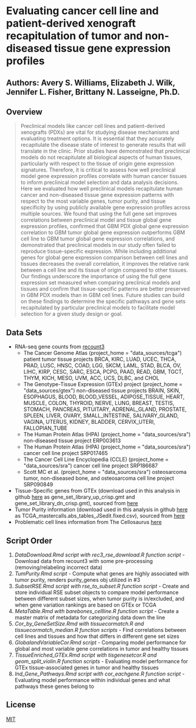 # Evaluating cancer cell line and patient-derived xenograft recapitulation of tumor and non-diseased tissue gene expression profiles
## Authors: Avery S. Williams, Elizabeth J. Wilk, Jennifer L. Fisher, Brittany N. Lasseigne, Ph.D.

## Overview
> Preclinical models like cancer cell lines and patient-derived xenografts (PDXs) are vital for studying disease mechanisms and evaluating treatment options. It is essential that they accurately recapitulate the disease state of interest to generate results that will translate in the clinic. Prior studies have demonstrated that preclinical models do not recapitulate all biological aspects of human tissues, particularly with respect to the tissue of origin gene expression signatures. Therefore, it is critical to assess how well preclinical model gene expression profiles correlate with human cancer tissues to inform preclinical model selection and data analysis decisions. Here we evaluated how well preclinical models recapitulate human cancer and non-diseased tissue gene expression patterns with respect to the most variable genes, tumor purity, and tissue specificity by using publicly available gene expression profiles across multiple sources. We found that using the full gene set improves correlations between preclinical model and tissue global gene expression profiles, confirmed that GBM PDX global gene expression correlation to GBM tumor global gene expression outperforms GBM cell line to GBM tumor global gene expression correlations, and demonstrated that preclinical models in our study often failed to reproduce tissue-specific expression. While including additional genes for global gene expression comparison between cell lines and tissues decreases the overall correlation, it improves the relative rank between a cell line and its tissue of origin compared to other tissues. Our findings underscore the importance of using the full gene expression set measured when comparing preclinical models and tissues and confirm that tissue-specific patterns are better preserved in GBM PDX models than in GBM cell lines. Future studies can build on these findings to determine the specific pathways and gene sets recapitulated by particular preclinical models to facilitate model selection for a given study design or goal. 

## Data Sets
* RNA-seq gene counts from [recount3](https://rna.recount.bio/)
  * The Cancer Genome Atlas (project_home = "data_sources/tcga") patient tumor tissue projects BRCA, KIRC, LUAD, UCEC, THCA, PRAD, LUSC, HNSC, COAD, LGG, SKCM, LAML, STAD, BLCA, OV, LIHC, KIRP, CESC, SARC, ESCA, PCPG, PAAD, READ, GBM, TGCT, THYM, KICH, MESO, UVM, ACC, UCS, DLBC, and CHOL
  * The Genotype-Tissue Expression (GTEx) project (project_home =	"data_sources/gtex") non-diseased tissue projects BRAIN, SKIN, ESOPHAGUS, BLOOD, BLOOD_VESSEL, ADIPOSE_TISSUE, HEART, MUSCLE, COLON, THYROID, NERVE, LUNG, BREAST, TESTIS, STOMACH, PANCREAS, PITUITARY, ADRENAL_GLAND, PROSTATE, SPLEEN, LIVER, OVARY, SMALL_INTESTINE, SALIVARY_GLAND, VAGINA, UTERUS, KIDNEY, BLADDER, CERVIX_UTERI, FALLOPIAN_TUBE
  * The Human Protein Atlas (HPA) (project_home = "data_sources/sra") non-diseased tissue project ERP003613
  * The Human Protein Atlas (HPA) (project_home = "data_sources/sra") cancer cell line project SRP017465
  * The Cancer Cell Line Encyclopedia (CCLE) (project_home = "data_sources/sra") cancer cell line project SRP186687
  * Scott MC et al. (project_home = "data_sources/sra") osteosarcoma tumor, non-diseased bone, and osteosarcoma cell line project SRP090849
* Tissue-Specific genes from GTEx (download used in this analysis in github [here](https://github.com/lasseignelab/modelselection/blob/main/data/) as gene_set_library_up_crisp.gmt and gene_set_library_dn_crisp.gmt), sourced from [here](https://maayanlab.cloud/Harmonizome/dataset/GTEx+Tissue+Gene+Expression+Profiles)
* Tumor Purity information (download used in this analysis in github [here](https://github.com/lasseignelab/modelselection/blob/main/data/) as TCGA_mastercalls.abs_tables_JSedit.fixed.csv), sourced from [here](https://gdc.cancer.gov/about-data/publications/pancanatlas)
* Problematic cell lines information from The Cellosaurus [here](https://www.cellosaurus.org/search?input=%27problematic%20cell%20line%27)
  
## Script Order
1. _DataDownload.Rmd script with rec3_rse_download.R function script_ - Download data from recount3 with some pre-processing (removing/relabeling incorrect data)
2. _TumPurity.Rmd script_ - Compute what genes are highly associated with tumor purity, renders purity_genes obj utilized in #3
3. _SubsetRSE.Rmd script with rse_to_subset.R function script_ - Create and store individual RSE subset objects to compare model performance between different subset sizes, when tumor purity is in/excluded, and when gene variation rankings are based on GTEx or TCGA
4. _MetaTable.Rmd with barebones_cellline.R function script_ - Create a master matrix of metadata for categorizing data down the line
5. _Cor_by_GeneSetSize.Rmd with tissuecormatch.R and tissuecormatch_median.R function scripts_ - Find correlations between cell lines and tissues and how that differs in different gene set sizes
6. _GlobalandVariableCor.Rmd script_ - Comparing model performance for global and most variable gene correlations in tumor and healthy tissues
7. _TissueEnriched_GTEx.Rmd script with tisgenesetcor.R and geom_split_violin.R function scripts_ - Evaluating model performance for GTEx tissue-associated genes in tumor and healthy tissues
8. _Ind_Gene_Pathways.Rmd script with cor_eachgene.R function script_ - Evaluating model performance within individual genes and what pathways these genes belong to

## License
[MIT](https://github.com/lasseignelab/modelselection/blob/main/LICENSE)
